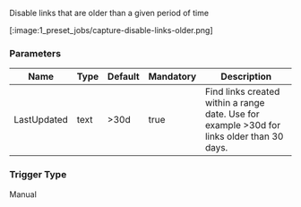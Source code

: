 
Disable links that are older than a given period of time

[:image:1_preset_jobs/capture-disable-links-older.png]

### Parameters

|Name|Type|Default|Mandatory|Description|
|----|----|-------|---------|-----------|
|LastUpdated|text|&gt;30d|true|Find links created within a range date. Use for example >30d for links older than 30 days.|



### Trigger Type
Manual

